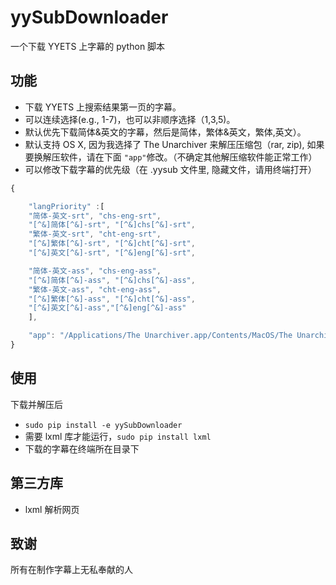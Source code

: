 yySubDownloader
===============

一个下载 YYETS 上字幕的 python 脚本

## 功能
- 下载 YYETS 上搜索结果第一页的字幕。
- 可以连续选择(e.g., 1-7)，也可以非顺序选择（1,3,5)。
- 默认优先下载简体&英文的字幕，然后是简体，繁体&英文，繁体,英文）。
-  默认支持 OS X, 因为我选择了 The Unarchiver 来解压压缩包（rar, zip), 如果要换解压软件，请在下面 `"app"`修改。（不确定其他解压缩软件能正常工作）
- 可以修改下载字幕的优先级（在 .yysub 文件里, 隐藏文件，请用终端打开）
```javascript
{

	"langPriority" :[
	"简体-英文-srt", "chs-eng-srt", 
	"[^&]简体[^&]-srt", "[^&]chs[^&]-srt", 
	"繁体-英文-srt", "cht-eng-srt", 
	"[^&]繁体[^&]-srt", "[^&]cht[^&]-srt",
	"[^&]英文[^&]-srt", "[^&]eng[^&]-srt",

	"简体-英文-ass", "chs-eng-ass",
	"[^&]简体[^&]-ass", "[^&]chs[^&]-ass",
	"繁体-英文-ass", "cht-eng-ass",
	"[^&]繁体[^&]-ass", "[^&]cht[^&]-ass",
	"[^&]英文[^&]-ass","[^&]eng[^&]-ass"
	],

	"app": "/Applications/The Unarchiver.app/Contents/MacOS/The Unarchiver"
}
```


## 使用

下载并解压后
- `sudo pip install -e yySubDownloader`
- 需要 lxml 库才能运行，`sudo pip install lxml`
- 下载的字幕在终端所在目录下

## 第三方库

- lxml 解析网页


## 致谢
所有在制作字幕上无私奉献的人
